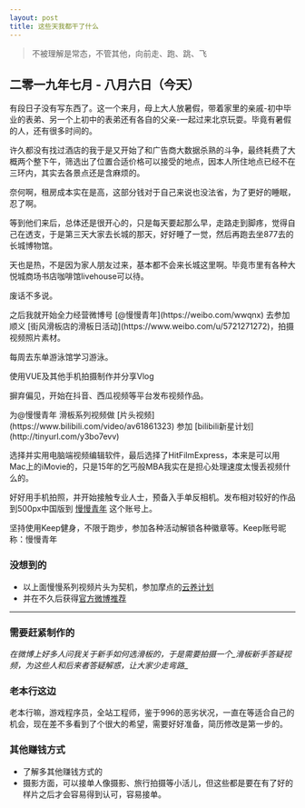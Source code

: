 ```yaml
---
layout: post
title: 这些天我都干了什么
---
```


> 不被理解是常态，不管其他，向前走、跑、跳、飞

## 二零一九年七月 - 八月六日（今天）
   <p>有段日子没有写东西了。这一个来月，母上大人放暑假，带着家里的亲戚-初中毕业的表弟、另一个上初中的表弟还有各自的父亲-一起过来北京玩耍。毕竟有暑假的人，还有很多时间的。</p>
   <p>许久都没有找过酒店的我于是又开始了和广告商大数据杀熟的斗争，最终耗费了大概两个整下午，筛选出了位置合适价格可以接受的地点，因本人所住地点已经不在三环内，其实去各景点还是含麻烦的。</p>
   <p>奈何啊，租房成本实在是高，这部分钱对于自己来说也没法省，为了更好的睡眠，忍了啊。</p>
   <p>等到他们来后，总体还是很开心的，只是每天要起那么早，走路走到脚疼，觉得自己在透支，于是第三天大家去长城的那天，好好睡了一觉，然后再跑去坐877去的长城博物馆。</p>
   <p>天也是热，不是因为家人朋友过来，基本都不会来长城这里啊。毕竟市里有各种大悦城商场书店咖啡馆livehouse可以待。</p>
   <p>废话不多说。</p>
   之后我就开始全力经营微博号 [@慢慢青年](https://weibo.com/wwqnx)
   去参加顺义 [街风滑板店的滑板日活动](https://www.weibo.com/u/5721271272)，拍摄视频照片素材。 
   <p>每周去东单游泳馆学习游泳。 </p>
   <p>使用VUE及其他手机拍摄制作并分享Vlog </p>
   <p>摒弃偏见，开始在抖音、西瓜视频等平台发布视频作品。</p>
   为@慢慢青年 滑板系列视频做 [片头视频](https://www.bilibili.com/video/av61861323) 参加 [bilibili新星计划](http://tinyurl.com/y3bo7evv) 
   <p>选择并实用电脑端视频编辑软件，最后选择了HitFilmExpress，本来是可以用Mac上的iMovie的，只是15年的乞丐般MBA我实在是担心处理速度太慢丢视频什么的。</p>
    
   好好用手机拍照，并开始接触专业人士，预备入手单反相机。发布相对较好的作品到500px中国版到 [慢慢青年](https://500px.me/manman90) 这个账号上。
   <p>坚持使用Keep健身，不限于跑步，参加各种活动解锁各种徽章等。Keep账号昵称：慢慢青年 </p>

### 没想到的    
-  以上面慢慢系列视频片头为契机，参加摩点的[云养计划](https://t.modian.com/project/76909.html)
-  并在不久后获得[官方微博推荐](https://www.weibo.com/6469594953/I0Pd35xjR?type=comment#_rnd1565063879293)
 
---
 
### 需要赶紧制作的 
   __在微博上好多人问我关于新手如何选滑板的，于是需要拍摄一个_滑板新手答疑视频_，为这些人和后来者答疑解惑，让大家少走弯路__
    
### 老本行这边
   老本行嘛，游戏程序员，全站工程师，鉴于996的恶劣状况，一直在等适合自己的机会，现在差不多看到了个很大的希望，需要好好准备，简历修改是第一步的。
    
### 其他赚钱方式
-  了解多其他赚钱方式的
-  摄影方面，可以接单人像摄影、旅行拍摄等小活儿，但这些都是要在有了好的样片之后才会容易得到认可，容易接单。
